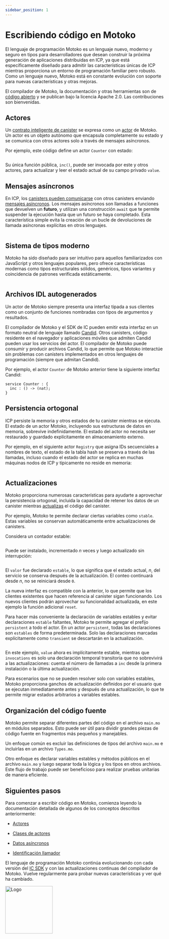 ```yaml
---
sidebar_position: 1
---
```


# Escribiendo código en Motoko

El lenguaje de programación Motoko es un lenguaje nuevo, moderno y seguro en
tipos para desarrolladores que desean construir la próxima generación de
aplicaciones distribuidas en ICP, ya que está específicamente diseñado para
admitir las características únicas de ICP mientras proporciona un entorno de
programación familiar pero robusto. Como un lenguaje nuevo, Motoko está en
constante evolución con soporte para nuevas características y otras mejoras.

El compilador de Motoko, la documentación y otras herramientas son de
[código abierto](https://github.com/dfinity/motoko) y se publican bajo la
licencia Apache 2.0. Las contribuciones son bienvenidas.

## Actores

Un
[contrato inteligente de canister](https://internetcomputer.org/docs/current/developer-docs/getting-started/development-workflow)
se expresa como un [actor](actors-async.md) de Motoko. Un actor es un objeto
autónomo que encapsula completamente su estado y se comunica con otros actores
solo a través de mensajes asíncronos.

Por ejemplo, este código define un actor `Counter` con estado:

```motoko name=counter file=../examples/Counter.mo

```

Su única función pública, `inc()`, puede ser invocada por este y otros actores,
para actualizar y leer el estado actual de su campo privado `value`.

## Mensajes asíncronos

En ICP, los
[canisters pueden comunicarse](https://internetcomputer.org/docs/current/developer-docs/smart-contracts/call/overview)
con otros canisters enviando [mensajes asíncronos](async-data.md). Los mensajes
asíncronos son llamadas a funciones que devuelven un **futuro**, y utilizan una
construcción `await` que te permite suspender la ejecución hasta que un futuro
se haya completado. Esta característica simple evita la creación de un bucle de
devoluciones de llamada asíncronas explícitas en otros lenguajes.

```motoko no-repl file=../examples/factorial.mo#L9-L21

```

## Sistema de tipos moderno

Motoko ha sido diseñado para ser intuitivo para aquellos familiarizados con
JavaScript y otros lenguajes populares, pero ofrece características modernas
como tipos estructurales sólidos, genéricos, tipos variantes y coincidencia de
patrones verificada estáticamente.

```motoko file=../examples/tree.mo

```

## Archivos IDL autogenerados

Un actor de Motoko siempre presenta una interfaz tipada a sus clientes como un
conjunto de funciones nombradas con tipos de argumentos y resultados.

El compilador de Motoko y el SDK de IC pueden emitir esta interfaz en un formato
neutral de lenguaje llamado [Candid](candid-ui.md). Otros canisters, código
residente en el navegador y aplicaciones móviles que admiten Candid pueden usar
los servicios del actor. El compilador de Motoko puede consumir y producir
archivos Candid, lo que permite que Motoko interactúe sin problemas con
canisters implementados en otros lenguajes de programación (siempre que admitan
Candid).

Por ejemplo, el actor `Counter` de Motoko anterior tiene la siguiente interfaz
Candid:

```candid
service Counter : {
  inc : () -> (nat);
}
```

## Persistencia ortogonal

ICP persiste la memoria y otros estados de tu canister mientras se ejecuta. El
estado de un actor Motoko, incluyendo sus estructuras de datos en memoria,
sobrevive indefinidamente. El estado del actor no necesita ser restaurado y
guardado explícitamente en almacenamiento externo.

Por ejemplo, en el siguiente actor `Registry` que asigna IDs secuenciales a
nombres de texto, el estado de la tabla hash se preserva a través de las
llamadas, incluso cuando el estado del actor se replica en muchas máquinas nodos
de ICP y típicamente no reside en memoria:

```motoko file=../examples/Registry.mo

```

## Actualizaciones

Motoko proporciona numerosas características para ayudarte a aprovechar la
persistencia ortogonal, incluida la capacidad de retener los datos de un
canister mientras [actualizas](../canister-maintenance/upgrades.md) el código
del canister.

Por ejemplo, Motoko te permite declarar ciertas variables como `stable`. Estas
variables se conservan automáticamente entre actualizaciones de canisters.

Considera un contador estable:

```motoko file=../examples/StableCounter.mo

```

Puede ser instalado, incrementado _n_ veces y luego actualizado sin
interrupción:

```motoko file=../examples/StableCounterUpgrade.mo

```

El `valor` fue declarado `estable`, lo que significa que el estado actual, _n_,
del servicio se conserva después de la actualización. El conteo continuará desde
_n_, no se reiniciará desde `0`.

La nueva interfaz es compatible con la anterior, lo que permite que los clientes
existentes que hacen referencia al canister sigan funcionando. Los nuevos
clientes podrán aprovechar su funcionalidad actualizada, en este ejemplo la
función adicional `reset`.

Para hacer más conveniente la declaración de variables estables y evitar
declaraciones `estable` faltantes, Motoko te permite agregar el prefijo
`persistent` a todo el actor. En un actor `persistent`, todas las declaraciones
son `estables` de forma predeterminada. Solo las declaraciones marcadas
explícitamente como `transient` se descartarán en la actualización.

```motoko file=../examples/PersistentStableCounter.mo

```

En este ejemplo, `value` ahora es implícitamente estable, mientras que
`invocations` es solo una declaración temporal transitoria que no sobrevivirá a
las actualizaciones: cuenta el número de llamadas a `inc` desde la primera
instalación o la última actualización.

Para escenarios que no se pueden resolver solo con variables estables, Motoko
proporciona ganchos de actualización definidos por el usuario que se ejecutan
inmediatamente antes y después de una actualización, lo que te permite migrar
estados arbitrarios a variables estables.

## Organización del código fuente

Motoko permite separar diferentes partes del código en el archivo `main.mo` en
módulos separados. Esto puede ser útil para dividir grandes piezas de código
fuente en fragmentos más pequeños y manejables.

Un enfoque común es excluir las definiciones de tipos del archivo `main.mo` e
incluirlas en un archivo `Types.mo`.

Otro enfoque es declarar variables estables y métodos públicos en el archivo
`main.mo` y luego separar toda la lógica y los tipos en otros archivos. Este
flujo de trabajo puede ser beneficioso para realizar pruebas unitarias de manera
eficiente.

## Siguientes pasos

Para comenzar a escribir código en Motoko, comienza leyendo la documentación
detallada de algunos de los conceptos descritos anteriormente:

- [Actores](actors-async.md)

- [Clases de actores](actor-classes.md)

- [Datos asíncronos](async-data.md)

- [Identificación llamador](caller-id.md)

El lenguaje de programación Motoko continúa evolucionando con cada versión del
[IC SDK](https://internetcomputer.org/docs/current/developer-docs/setup/install)
y con las actualizaciones continuas del compilador de Motoko. Vuelve
regularmente para probar nuevas características y ver qué ha cambiado.

<img src="https://github.com/user-attachments/assets/844ca364-4d71-42b3-aaec-4a6c3509ee2e" alt="Logo" width="150" height="150" />
